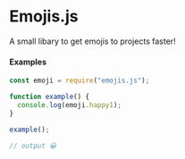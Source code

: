 # Emojis.js

A small libary to get emojis to projects faster!

#### Examples

```js
const emoji = require("emojis.js");

function example() {
  console.log(emoji.happy1);
}

example();

// output 😀
```
